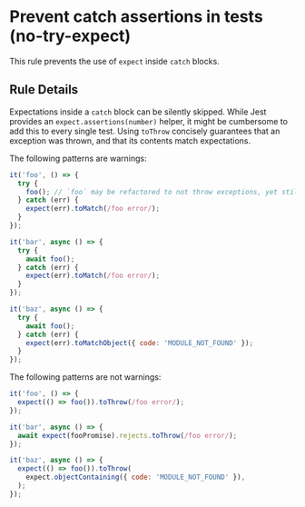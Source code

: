 # Prevent catch assertions in tests (no-try-expect)

This rule prevents the use of `expect` inside `catch` blocks.

## Rule Details

Expectations inside a `catch` block can be silently skipped. While Jest provides
an `expect.assertions(number)` helper, it might be cumbersome to add this to
every single test. Using `toThrow` concisely guarantees that an exception was
thrown, and that its contents match expectations.

The following patterns are warnings:

```js
it('foo', () => {
  try {
    foo(); // `foo` may be refactored to not throw exceptions, yet still appears to be tested here.
  } catch (err) {
    expect(err).toMatch(/foo error/);
  }
});

it('bar', async () => {
  try {
    await foo();
  } catch (err) {
    expect(err).toMatch(/foo error/);
  }
});

it('baz', async () => {
  try {
    await foo();
  } catch (err) {
    expect(err).toMatchObject({ code: 'MODULE_NOT_FOUND' });
  }
});
```

The following patterns are not warnings:

```js
it('foo', () => {
  expect(() => foo()).toThrow(/foo error/);
});

it('bar', async () => {
  await expect(fooPromise).rejects.toThrow(/foo error/);
});

it('baz', async () => {
  expect(() => foo()).toThrow(
    expect.objectContaining({ code: 'MODULE_NOT_FOUND' }),
  );
});
```
